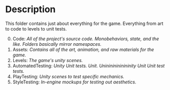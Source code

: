 # Description
This folder contains just about everything for the game. Everything from art to code to levels to unit tests.

0. Code: 
  *All of the project's source code. Monobehaviors, state, and the like. Folders basically mirror namespaces.*
1. Assets: 
  *Contains all of the art, animation, and raw materials for the game.*
2. Levels: 
  *The game's unity scenes.*
3. AutomatedTesting: 
  *Unity Unit tests. Unit. Uninininininininity Unit Unit test tests.*
4. PlayTesting: 
  *Unity scenes to test specific mechanics.*
5. StyleTesting: 
  *In-engine mockups for testing out aesthetics.*
